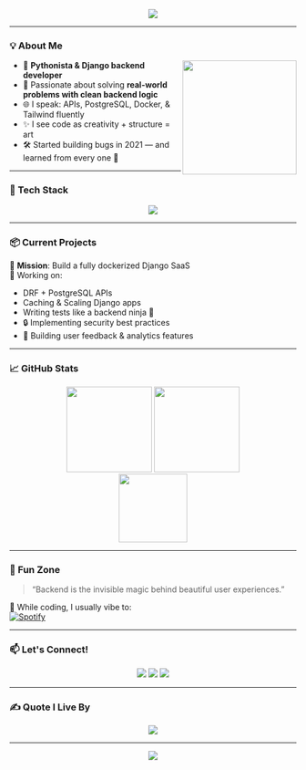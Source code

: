 <!-- Banner -->
<p align="center">
  <img src="https://readme-typing-svg.demolab.com?font=Fira+Code&weight=600&size=26&duration=3000&pause=1000&center=true&vCenter=true&multiline=true&repeat=true&width=700&height=100&lines=Hey+there!+I'm+Heba+Mohamed+%F0%9F%91%8B;Backend+Engineer+who+lives+for+Django+%2B+Databases+%F0%9F%90%8D;Code.+Ship.+Repeat.+%F0%9F%9A%80" />
</p>

---

### 💡 About Me

<img align="right" src="https://media.giphy.com/media/LMt9638dO8dftAjtco/giphy.gif" width="200" />

- 🐍 **Pythonista & Django backend developer**  
- 🧠 Passionate about solving **real-world problems with clean backend logic**  
- 🌐 I speak: APIs, PostgreSQL, Docker, & Tailwind fluently  
- ✨ I see code as creativity + structure = art  
- 🛠 Started building bugs in 2021 — and learned from every one 🐞

---

### 🔧 Tech Stack

<p align="center">
  <img src="https://skillicons.dev/icons?i=python,django,postgresql,git,github,docker,html,css,tailwind,cpp,java&perline=8" />
</p>

---

### 📦 Current Projects

🎯 **Mission**: Build a fully dockerized Django SaaS  
🚀 Working on:
- DRF + PostgreSQL APIs  
- Caching & Scaling Django apps  
- Writing tests like a backend ninja 🥷  
- 🔒 Implementing security best practices  
- 💬 Building user feedback & analytics features

---

### 📈 GitHub Stats

<div align="center">
  <img src="https://github-readme-stats.vercel.app/api?username=heba-mohamed&show_icons=true&theme=algolia&hide_border=true&rank_icon=github" height="150"/>
  <img src="https://github-readme-streak-stats.herokuapp.com/?user=heba-mohamed&theme=algolia&hide_border=true" height="150"/>
  <br/>
  <img src="https://github-readme-stats.vercel.app/api/top-langs/?username=heba-mohamed&layout=compact&theme=algolia&hide_border=true" height="120"/>
</div>

---

### 🌈 Fun Zone

> “Backend is the invisible magic behind beautiful user experiences.”  

🎵 While coding, I usually vibe to:  
[![Spotify](https://spotify-recently-played-readme.vercel.app/api?user=31tjly3mkn3xxzwqk6rhcyab7n4e)](https://open.spotify.com/user/31tjly3mkn3xxzwqk6rhcyab7n4e)

---

### 📫 Let's Connect!

<p align="center">
  <a href="mailto:heba.mohamed@btu.edu.eg"><img src="https://img.shields.io/badge/Gmail-D14836?style=for-the-badge&logo=gmail&logoColor=white"/></a>
  <a href="https://linkedin.com/in/heba-mohamed-a60b42334" target="_blank"><img src="https://img.shields.io/badge/LinkedIn-0072b1?style=for-the-badge&logo=linkedin&logoColor=white"/></a>
  <a href="https://github.com/heba-mohamed"><img src="https://img.shields.io/badge/GitHub-100000?style=for-the-badge&logo=github&logoColor=white"/></a>
</p>

---

### ✍️ Quote I Live By

<p align="center">
  <img src="https://readme-typing-svg.demolab.com?font=Fira+Code&weight=500&size=20&pause=1000&center=true&vCenter=true&width=600&lines=Clean+code+isn't+written+once%2C+it's+crafted+forever.;Every+bug+is+a+lesson+in+disguise.;Create+systems%2C+not+scripts."/>
</p>

---

<p align="center">
  <img src="https://capsule-render.vercel.app/api?type=waving&color=0E91EC&height=100&section=footer"/>
</p>
